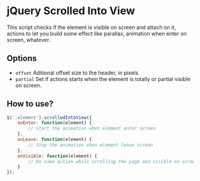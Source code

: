 # jQuery Scrolled Into View

This script checks if the element is visible on screen and attach on it, actions to let you build some effect like parallax, animation when enter on screen, whatever.

## Options

- `offset` Aditional offset size to the header, in pixels.
- `partial` Set if actions starts when the element is totally or partial visible on screen.

## How to use?

```javascript
$('.element').scrolledIntoView({
	onEnter: function(element) {
		// Start the animation when element enter screen
	},
	onLeave: function(element) {
		// Stop the animation when element leave screen
	},
	onVisible: function(element) {
		// Do some action while scrolling the page and visible on screen
	}
});
```
